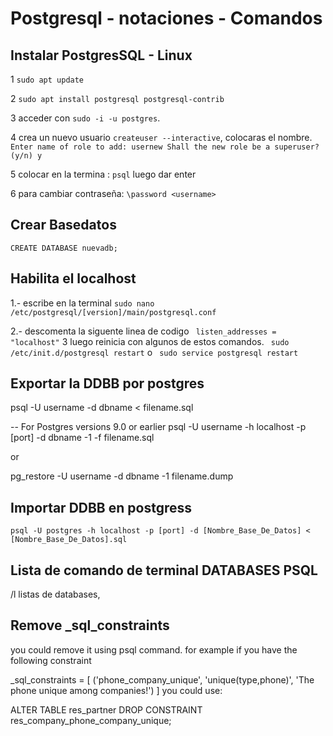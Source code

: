 # Postgresql - notaciones - Comandos
 

## Instalar PostgresSQL - Linux
1 ```sudo apt update```

2 ```sudo apt install postgresql postgresql-contrib```

3 acceder con ```sudo -i -u postgres```.

4  crea un nuevo usuario ```createuser --interactive```, colocaras el nombre.
```Enter name of role to add: usernew Shall the new role be a superuser? (y/n) y```

5 colocar en la termina :
```psql``` luego dar enter


6 para cambiar contraseña:
```\password <username>```

## Crear Basedatos

```CREATE DATABASE nuevadb;```
## Habilita el localhost

1.- escribe en la terminal ```sudo nano /etc/postgresql/[version]/main/postgresql.conf``` 

2.-  descomenta la siguente linea de codigo  ``` listen_addresses = "localhost"``` 
3 luego reinicia con algunos de estos comandos.
 ``` sudo /etc/init.d/postgresql restart```   o  ``` sudo service postgresql restart``` 

## Exportar la DDBB por postgres
 psql -U username -d dbname < filename.sql

-- For Postgres versions 9.0 or earlier
psql -U username -h localhost -p [port] -d dbname -1 -f filename.sql

or

pg_restore -U username -d dbname -1 filename.dump 
## Importar DDBB en postgress
```
psql -U postgres -h localhost -p [port] -d [Nombre_Base_De_Datos] < [Nombre_Base_De_Datos].sql
```
## Lista de comando de terminal DATABASES PSQL

/l listas de databases,
## Remove _sql_constraints
you could remove it using psql command. for example if you have the following constraint

_sql_constraints = [
    ('phone_company_unique', 'unique(type,phone)', 'The phone unique among companies!')
]
you could use:

ALTER TABLE res_partner DROP CONSTRAINT res_company_phone_company_unique;
